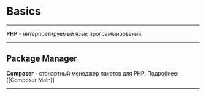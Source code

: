 # Basics
***
**PHP** - интерпретируемый язык программирования.
***
## Package Manager
**Composer** - станартный менеджер пакетов для PHP.
Подробнее:
	[[Composer Main]]
***
